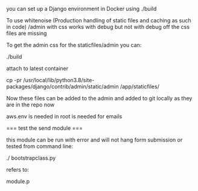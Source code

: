 you can set up a Django environment in Docker using ./build 

To use whitenoise (Production handling of static files and caching as such in code)  /admin with css works with debug but not with debug off the css files are missing

To get the admin css  for the staticfiles/admin you can:

./build 

attach to latest container

cp -pr /usr/local/lib/python3.8/site-packages/django/contrib/admin/static/admin /app/staticfiles/

Now these files can be added to the admin and added to git locally as they are in the repo now

aws.env is needed  in root is needed for emails


=== test the send module ===

this module can be run with error and will not hang form submission or tested from command line:

./ bootstrapclass.py

refers to:

module.p
